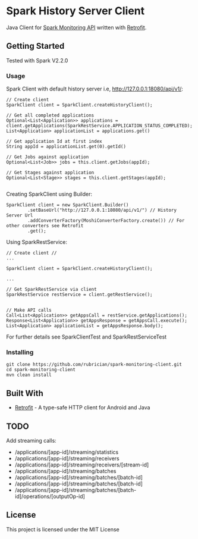 # Spark History Server Client

Java Client for [Spark Monitoring API](https://spark.apache.org/docs/latest/monitoring.html) written with [Retrofit](http://square.github.io/retrofit/).

## Getting Started
Tested with Spark V2.2.0

### Usage

Spark Client with default history server i.e, http://127.0.0.1:18080/api/v1/:
```
// Create client
SparkClient client = SparkClient.createHistoryClient();

// Get all completed applications
Optional<List<Application>> applications = client.getApplications(SparkRestService.APPLICATION_STATUS_COMPLETED);
List<Application> applicationList = applications.get()

// Get application Id at first index
String appId = applicationList.get(0).getId()     
        
// Get Jobs against application   
Optional<List<Job>> jobs = this.client.getJobs(appId);

// Get Stages against application
Optional<List<Stage>> stages = this.client.getStages(appId);
   
```

Creating SparkClient using Builder:
```
SparkClient client = new SparkClient.Builder()
        .setBaseUrl("http://127.0.0.1:18080/api/v1/") // History Server Url
        .addConverterFactory(MoshiConverterFactory.create()) // For other converters see Retrofit
        .get();
```

Using SparkRestService:
```
// Create client //
...

SparkClient client = SparkClient.createHistoryClient();

...

// Get SparkRestService via client
SparkRestService restService = client.getRestService();


// Make API calls
Call<List<Application>> getAppsCall = restService.getApplications();
Response<List<Application>> getAppsResponse = getAppsCall.execute();
List<Application> applicationList = getAppsResponse.body(); 
```

For further details see SparkClientTest and SparkRestServiceTest

### Installing

```
git clone https://github.com/rubrician/spark-monitoring-client.git
cd spark-monitoring-client
mvn clean install
```


## Built With

* [Retrofit](http://square.github.io/retrofit/) - A type-safe HTTP client for Android and Java 

## TODO
Add streaming calls:
* /applications/[app-id]/streaming/statistics
* /applications/[app-id]/streaming/receivers
* /applications/[app-id]/streaming/receivers/[stream-id]
* /applications/[app-id]/streaming/batches
* /applications/[app-id]/streaming/batches/[batch-id]
* /applications/[app-id]/streaming/batches/[batch-id]
* /applications/[app-id]/streaming/batches/[batch-id]/operations/[outputOp-id]

## License

This project is licensed under the MIT License
